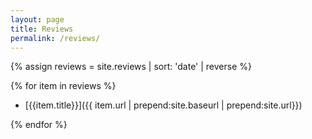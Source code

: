 ```yaml
---
layout: page
title: Reviews
permalink: /reviews/
---
```

{% assign reviews = site.reviews | sort: 'date' | reverse %}

{% for item in reviews %}

* [{{item.title}}]({{ item.url | prepend:site.baseurl | prepend:site.url}})

{% endfor %}
